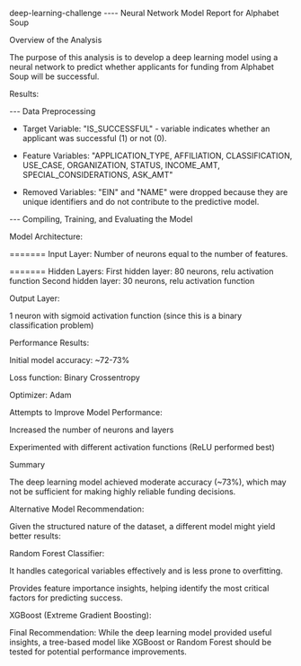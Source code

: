 deep-learning-challenge ---- Neural Network Model Report for Alphabet Soup

Overview of the Analysis

The purpose of this analysis is to develop a deep learning model using a neural network to predict whether applicants for funding from Alphabet Soup will be successful. 

Results:

--- Data Preprocessing

* Target Variable: "IS_SUCCESSFUL" - variable indicates whether an applicant was successful (1) or not (0).

* Feature Variables: "APPLICATION_TYPE, AFFILIATION, CLASSIFICATION, USE_CASE, ORGANIZATION, STATUS, INCOME_AMT, SPECIAL_CONSIDERATIONS, ASK_AMT" 

* Removed Variables: "EIN" and "NAME" were dropped because they are unique identifiers and do not contribute to the predictive model.

--- Compiling, Training, and Evaluating the Model

Model Architecture:

=======   Input Layer: 
          Number of neurons equal to the number of features.

=======   Hidden Layers:
          First hidden layer: 80 neurons, relu activation function
          Second hidden layer: 30 neurons, relu activation function

Output Layer:

1 neuron with sigmoid activation function (since this is a binary classification problem)

Performance Results:

Initial model accuracy: ~72-73%

Loss function: Binary Crossentropy

Optimizer: Adam

Attempts to Improve Model Performance:

Increased the number of neurons and layers

Experimented with different activation functions (ReLU performed best)

Summary

The deep learning model achieved moderate accuracy (~73%), which may not be sufficient for making highly reliable funding decisions.

Alternative Model Recommendation:

Given the structured nature of the dataset, a different model might yield better results:

Random Forest Classifier:

It handles categorical variables effectively and is less prone to overfitting.

Provides feature importance insights, helping identify the most critical factors for predicting success.

XGBoost (Extreme Gradient Boosting):

Final Recommendation:
While the deep learning model provided useful insights, a tree-based model like XGBoost or Random Forest should be tested for potential performance improvements.

